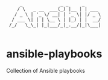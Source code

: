 ```
     _              _ _     _      
    / \   _ __  ___(_) |__ | | ___ 
   / _ \ | '_ \/ __| | '_ \| |/ _ \
  / ___ \| | | \__ \ | |_) | |  __/
 /_/   \_\_| |_|___/_|_.__/|_|\___|
                                   
```

# ansible-playbooks
Collection of Ansible playbooks
